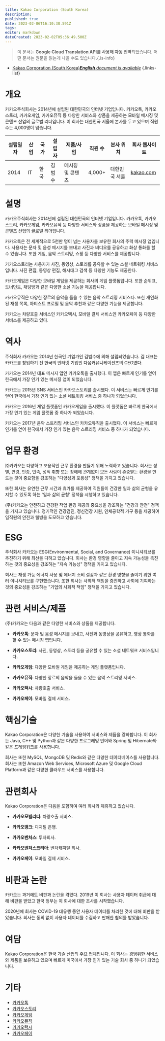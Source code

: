 ```yaml
---
title: Kakao Corporation (South Korea)
description: 
published: true
date: 2023-02-06T16:10:38.591Z
tags: 
editor: markdown
dateCreated: 2023-02-02T05:36:49.500Z
---
```


> 이 문서는 **Google Cloud Translation API를 사용해 자동 번역**되었습니다.
어떤 문서는 원문을 읽는게 나을 수도 있습니다.{.is-info}



- [Kakao Corporation (South Korea)***English** document is available*](/en/Knowledge-base/Dictionary/Company/kakao-corporation-south-korea)
{.links-list}


# 개요
카카오주식회사는 2014년에 설립된 대한민국의 인터넷 기업입니다. 카카오톡, 카카오스토리, 카카오게임, 카카오뮤직 등 다양한 서비스와 상품을 제공하는 모바일 메시징 및 콘텐츠 산업의 글로벌 리더입니다. 이 회사는 대한민국 서울에 본사를 두고 있으며 직원 수는 4,000명이 넘습니다.

| 설립일자 | 산업 | 국가 | 설립자 | 제품/사업 | 직원 수 | 본사 위치 | 회사 웹사이트 |
|--|-------|-------|------|-|---|----------------------|-|
| 2014 | IT | 한국 | 김범수 | 메시징 및 콘텐츠 | 4,000+ | 대한민국 서울 | [kakao.com](https://www.kakaocorp.com/) |

# 설명
카카오주식회사는 2014년에 설립된 대한민국의 인터넷 기업입니다. 카카오톡, 카카오스토리, 카카오게임, 카카오뮤직 등 다양한 서비스와 상품을 제공하는 모바일 메시징 및 콘텐츠 산업의 글로벌 리더입니다.

카카오톡은 전 세계적으로 5천만 명이 넘는 사용자를 보유한 회사의 주력 메시징 앱입니다. 사용자는 문자 및 음성 메시지를 보내고 사진과 비디오를 공유하고 화상 통화를 할 수 있습니다. 또한 게임, 음악 스트리밍, 쇼핑 등 다양한 서비스를 제공합니다.

카카오스토리는 사용자가 사진, 동영상, 스토리를 공유할 수 있는 소셜 네트워킹 서비스입니다. 사진 편집, 동영상 편집, 해시태그 검색 등 다양한 기능도 제공한다.

카카오게임은 다양한 모바일 게임을 제공하는 회사의 게임 플랫폼입니다. 또한 순위표, 토너먼트, 채팅방과 같은 다양한 소셜 기능을 제공합니다.

카카오뮤직은 다양한 장르의 음악을 들을 수 있는 음악 스트리밍 서비스다. 또한 개인화 된 재생 목록, 아티스트 프로필 및 음악 추천과 같은 다양한 기능을 제공합니다.

카카오는 차량호출 서비스인 카카오택시, 모바일 결제 서비스인 카카오페이 등 다양한 서비스를 제공하고 있다.

# 역사
주식회사 카카오는 2014년 한국인 기업가인 김범수에 의해 설립되었습니다. 김 대표는 카카오를 창업하기 전 한국의 인터넷 기업인 다음커뮤니케이션즈의 CEO였다.

카카오는 2014년 대표 메시지 앱인 카카오톡을 출시했다. 이 앱은 빠르게 인기를 얻어 한국에서 가장 인기 있는 메시징 앱이 되었습니다.

카카오는 2015년 SNS 서비스인 카카오스토리를 출시했다. 이 서비스는 빠르게 인기를 얻어 한국에서 가장 인기 있는 소셜 네트워킹 서비스 중 하나가 되었습니다.

카카오는 2016년 게임 플랫폼인 카카오게임을 출시했다. 이 플랫폼은 빠르게 한국에서 가장 인기 있는 게임 플랫폼 중 하나가 되었습니다.

카카오는 2017년 음악 스트리밍 서비스인 카카오뮤직을 출시했다. 이 서비스는 빠르게 인기를 얻어 한국에서 가장 인기 있는 음악 스트리밍 서비스 중 하나가 되었습니다.

# 업무 환경
㈜카카오는 다양하고 포용적인 근무 환경을 만들기 위해 노력하고 있습니다. 회사는 성별, 연령, 인종, 민족, 성적 취향 또는 장애에 관계없이 모든 사람이 존중받는 환경을 만드는 것이 중요함을 강조하는 "다양성과 포용성" 정책을 가지고 있습니다.

또한 회사는 유연한 근무 시간과 휴가를 제공하여 직원들이 건강한 일과 삶의 균형을 유지할 수 있도록 하는 '일과 삶의 균형' 정책을 시행하고 있습니다.

(주)카카오는 안전하고 건강한 작업 환경 제공의 중요성을 강조하는 "건강과 안전" 정책을 가지고 있습니다. 정기적인 건강검진, 정신건강 지원, 인체공학적 가구 등을 제공하여 임직원의 안전과 웰빙을 도모하고 있습니다.

# ESG
주식회사 카카오는 ESG(Environmental, Social, and Governance) 이니셔티브를 추진하기 위해 최선을 다하고 있습니다. 회사는 환경 영향을 줄이고 지속 가능성을 촉진하는 것의 중요성을 강조하는 "지속 가능성" 정책을 가지고 있습니다.

회사는 재생 가능 에너지 사용 및 에너지 소비 절감과 같은 환경 영향을 줄이기 위한 여러 이니셔티브를 구현했습니다. 또한 회사는 사회적 책임을 증진하고 사회에 기여하는 것의 중요성을 강조하는 "기업의 사회적 책임" 정책을 가지고 있습니다.

# 관련 서비스/제품
(주)카카오는 다음과 같은 다양한 서비스와 상품을 제공합니다.

- **카카오톡**: 문자 및 음성 메시지를 보내고, 사진과 동영상을 공유하고, 영상 통화를 할 수 있는 메시징 앱입니다.

- **카카오스토리**: 사진, 동영상, 스토리 등을 공유할 수 있는 소셜 네트워크 서비스입니다.

- **카카오게임**: 다양한 모바일 게임을 제공하는 게임 플랫폼입니다.

- **카카오뮤직**: 다양한 장르의 음악을 들을 수 있는 음악 스트리밍 서비스.

- **카카오택시**: 차량호출 서비스.

- **카카오페이**: 모바일 결제 서비스.

# 핵심기술
Kakao Corporation은 다양한 기술을 사용하여 서비스와 제품을 강화합니다. 이 회사는 Java, C++ 및 Python과 같은 다양한 프로그래밍 언어와 Spring 및 Hibernate와 같은 프레임워크를 사용합니다.

회사는 또한 MySQL, MongoDB 및 Redis와 같은 다양한 데이터베이스를 사용합니다. 회사는 또한 Amazon Web Services, Microsoft Azure 및 Google Cloud Platform과 같은 다양한 클라우드 서비스를 사용합니다.

# 관련회사
Kakao Corporation은 다음을 포함하여 여러 회사와 제휴하고 있습니다.

- **카카오모빌리티**: 차량호출 서비스.

- **카카오뱅크**: 디지털 은행.

- **카카오벤처스**: 투자회사.

- **카카오벤처스코리아**: 벤처캐피탈 회사.

- **카카오페이**: 모바일 결제 서비스.

# 비판과 논란
카카오는 과거에도 비판과 논란을 겪었다. 2019년 이 회사는 사용자 데이터 취급에 대해 비판을 받았고 한국 정부는 이 회사에 대한 조사를 시작했습니다.

2020년에 회사는 COVID-19 대유행 동안 사용자 데이터를 처리한 것에 대해 비판을 받았습니다. 회사는 동의 없이 사용자 데이터를 수집하고 판매한 혐의를 받았습니다.

# 여담
Kakao Corporation은 한국 기술 산업의 주요 업체입니다. 이 회사는 광범위한 서비스와 제품을 보유하고 있으며 빠르게 미국에서 가장 인기 있는 기술 회사 중 하나가 되었습니다.

# 기타
- [카카오톡](https://www.kakaocorp.com/service/KakaoTalk)
- [카카오스토리](https://www.kakaocorp.com/service/KakaoStory)
- [카카오게임](https://www.kakaocorp.com/service/KakaoGame)
- [카카오뮤직](https://www.kakaocorp.com/service/KakaoMusic)
- [카카오택시](https://www.kakaocorp.com/service/KakaoTaxi)
- [카카오페이](https://www.kakaocorp.com/service/KakaoPay)